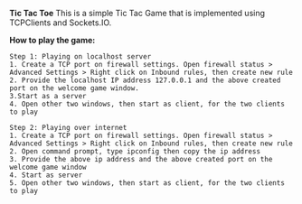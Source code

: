 
<b>Tic Tac Toe</b>
This is a simple Tic Tac Game that is implemented using TCPClients and Sockets.IO.

<b>How to play the game:</b>

	Step 1: Playing on localhost server
	1. Create a TCP port on firewall settings. Open firewall status > Advanced Settings > Right click on Inbound rules, then create new rule
	2. Provide the localhost IP address 127.0.0.1 and the above created port on the welcome game window.
	3.Start as a server
	4. Open other two windows, then start as client, for the two clients to play

	Step 2: Playing over internet
	1. Create a TCP port on firewall settings. Open firewall status > Advanced Settings > Right click on Inbound rules, then create new rule
	2. Open command prompt, type ipconfig then copy the ip address
	3. Provide the above ip address and the above created port on the welcome game window
	4. Start as server
	5. Open other two windows, then start as client, for the two clients to play
